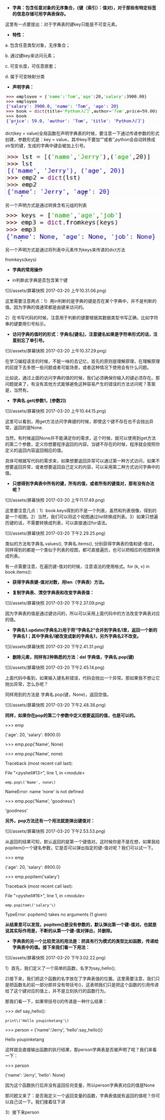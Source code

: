 * **字典：包含任意对象的无序集合，{键（索引）：值对}，对于那些有特定标签的信息存储可用字典表保存。**

这里有一点要提出：对于字典表的键key只能是不可变元素。

* **特性：**

a.    包含任意类型对象，无序集合；

b.    通过键key来访问元素；

c.    可变长度，可任意嵌套；

d.    属于可变映射分类

* **声明字典：**

![](/assets/111.png)

dict\(key = value\)全局函数在声明字典表的时候，要注意一下通过传递参数的形式创建，参数形式是：key = value，其中key不要加“”或者’’,python会自动转换成str型的键，生成的字典中键会被加上引号。

![](/assets/222.png)

另一个声明方式是通过转换含有元组的列表

![](/assets/333.png)

另一个声明方式是通过将列表中元素作为keys来传递的dict方法

fromkeys\(keys\)

* **字典的常用操作**

* in判断此字典是否包含某个键

![](/assets/屏幕快照 2017-03-20 上午10.31.06.png)

这里需要注意两点：1）用in判断的是字典的键是否在某个字典中，并不是判断的值。因为字典的值通常都是由键来访问的。

2）在书写代码的时候，注意用于判断的键要根据其数据类型书写正确，比如字符串的键要用引号标示。

* **访问字典的值时的形式：字典名\[键名\]，注意键名如果是字符串形式的话，注意别忘了单引号。**

![](/assets/屏幕快照 2017-03-20 上午10.37.29.png)

在学习编程语言的时候，不能一味的去记忆，首先的原则是理解原理，在理解原理的前提下去多想一些问题或者可能场景，或者这种情况下使用会有什么问题。

比如说，通过上面的访问字典的值的时候，我们必须确保你输入的键必须存在。那问题就来了，有没有其他方式能够避免这种容易产生的错误的方法访问呢？答案是，当然有。

* **字典名.get\(参数1，\[参数2\]\)**

![](/assets/屏幕快照 2017-03-20 上午10.44.15.png)

这里可以看到，用get方法访问字典键的时候，即使这个键不存在也不会抛出异常，返回的是None.

当然，有时候返回None并不能满足你的需求，这个时候，就可以使用到get方法的第二个参数，定义你想要程序返回的内容。当键不存在的时候，程序就会按照你定义的返回内容返回相应的值。

具体可根据写代码的需求来，如果想要返回异常可以通过第一种方式访问，如果不想要返回异常，或者想要返回自己定义的内容，可以采用第二种方式访问字典中的值。

* **只想得到字典表中所有的键，所有的值，或者所有的键值对，那有没有办法呢？**

![](/assets/屏幕快照 2017-03-20 上午11.17.49.png)

这里要注意几点：1）book.keys得到的不是一个列表，虽然和列表很像，得到的是一个视图。2）当然，我们可以将这个视图通过list转换成列表。3）如果只想遍历键的话，不需要转换成列表，可以直接通过for语法。

![](/assets/屏幕快照 2017-03-20 下午2.29.25.png)

类似的方法有字典名.values\(\), 字典名.items\(\), 分别获得字典表的值和键-值对，同样得到的都是一个类似于列表的视图，都可直接遍历，也可以把相应的视图转换成列表。

有一点需要注意，在遍历键-值对的时候，注意语法的使用格式。for \(k, v\) in book.items\(\):

* **获得字典表键-值对对数，用len（字典表）方法。**

* **复制字典表、清空字典表和改变字典表值：**

![](/assets/屏幕快照 2017-03-20 下午2.37.09.png)

因为字典表的值是通过键访问的，所以可以采用上面代码中的方法改变字典表对应的值。

* **字典名1.update\(字典名2\)用于将“字典名2”合并到字典名1里，返回一个新的字典名1；其中字典名1被改变成新的字典名1，另外字典名2不改变。**

![](/assets/屏幕快照 2017-03-20 下午2.41.31.png)

* **删除元素，同样有2种熟悉的方法：del 字典值，字典名.pop\(键\)**

![](/assets/屏幕快照 2017-03-20 下午2.45.14.png)

上面代码中看到，如果输入键名称错误，代码会抛出一个异常。那如果我不想让它抛出异常，怎么办呢？

同样用到的方法是 字典名.pop\(键，None\)，返回空值。

![](/assets/屏幕快照 2017-03-20 下午2.48.38.png)

**同样，如果你在pop的第二个参数中定义想要返回的值，也是可以的。**

&gt;&gt;&gt; emp

{'age': 20, 'salary': 8900.0}

&gt;&gt;&gt; emp.pop\('Name', None\)

&gt;&gt;&gt; emp.pop\('Name', none\)

Traceback \(most recent call last\):

File "&lt;pyshell\#13&gt;", line 1, in &lt;module&gt;

```
emp.pop\('Name', none\)
```

NameError: name 'none' is not defined

&gt;&gt;&gt; emp.pop\('Name', 'goodness'\)

'goodness'

**另外，pop方法还有一个用法就是弹出键值对：**

![](/assets/屏幕快照 2017-03-20 下午2.53.53.png)

从返回的结果可知，默认返回的是第一个键值对。这时候你是不是在想，如果我给popitem\(\)一个键名参数，它是否可以弹出指定的键-值对呢？我们可以试一下。

&gt;&gt;&gt; emp

{'age': 20, 'salary': 8900.0}

&gt;&gt;&gt; emp.popitem\('salary'\)

Traceback \(most recent call last\):

File "&lt;pyshell\#16&gt;", line 1, in &lt;module&gt;

```
emp.popitem\('salary'\)
```

TypeError: popitem\(\) takes no arguments \(1 given\)

**从结果里可以发现，popitem\(\)是没有参数的，默认弹出第一个键-值对。也就是说其实际作用是，不断的从第一个键-值对弹出，并删除。**

* **字典表的另一个比较灵活的用法是：把具有行为模式的类型比如函数，传递给字典表中的值。接下来我们看一下用法：**

![](/assets/屏幕快照 2017-03-20 下午3.02.22.png)

1）首先，我们定义了一个简单的函数，名字为say\_hello\(\);

2\)接下来，我们把这个函数的名字放在了字典表值的位置。这里需要注意，我们只是把函数名的前一部分即并没有带括号\(\)，这表明我们只是把这个函数的引用传递给了这个键对应的值上，并不是立刻执行的函数行为。

那我们看一下，如果带括号\(\)的传递是一种什么结果：

&gt;&gt;&gt; def say\_hello\(\):

```
print\('Hello youpinketang'\)
```

&gt;&gt;&gt; person = {'name':'Jerry', 'hello':say\_hello\(\)}

Hello youpinketang

这样就会直接输出函数的执行结果，那person字典表是否被声明了呢？我们来看一下：

&gt;&gt;&gt; person

{'name': 'Jerry', 'hello': None}

因为这个函数执行后并没有返回任何变量，所以person字典表对应的值是None

那问题又来了：是否我定义一个返回变量的函数，字典表值就有返回的值呢？你可以自己试一下。我们接着往下讲

3）接下来person



